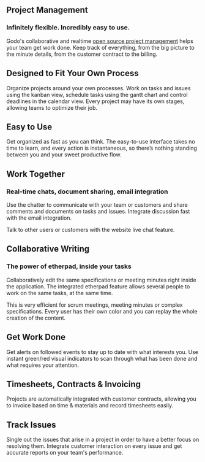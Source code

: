 Project Management
------------------

### Infinitely flexible. Incredibly easy to use.


Godo's collaborative and realtime <a href="https://smartlifevn.com/app/project">open source project management</a>
helps your team get work done. Keep track of everything, from the big picture
to the minute details, from the customer contract to the billing.

Designed to Fit Your Own Process
--------------------------------

Organize projects around your own processes. Work on tasks and issues using the
kanban view, schedule tasks using the gantt chart and control deadlines in the
calendar view. Every project may have its own stages, allowing teams to
optimize their job.

Easy to Use
-----------

Get organized as fast as you can think. The easy-to-use interface takes no time
to learn, and every action is instantaneous, so there’s nothing standing
between you and your sweet productive flow.

Work Together
-------------

### Real-time chats, document sharing, email integration

Use the chatter to communicate with your team or customers and share comments
and documents on tasks and issues. Integrate discussion fast with the email
integration.

Talk to other users or customers with the website live chat feature.

Collaborative Writing
---------------------

### The power of etherpad, inside your tasks

Collaboratively edit the same specifications or meeting minutes right inside
the application. The integrated etherpad feature allows several people to
work on the same tasks, at the same time.

This is very efficient for scrum meetings, meeting minutes or complex
specifications. Every user has their own color and you can replay the whole
creation of the content.

Get Work Done
-------------

Get alerts on followed events to stay up to date with what interests you. Use
instant green/red visual indicators to scan through what has been done and what
requires your attention.

Timesheets, Contracts & Invoicing
---------------------------------

Projects are automatically integrated with customer contracts, allowing you to
invoice based on time & materials and record timesheets easily.

Track Issues
------------

Single out the issues that arise in a project in order to have a better focus
on resolving them. Integrate customer interaction on every issue and get
accurate reports on your team's performance.

